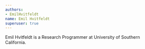 ```yaml
---
authors:
- EmilHvitfeldt
name: Emil Hvitfeldt
superuser: true
---
```


Emil Hvitfeldt is a Research Programmer at University of Southern California.
